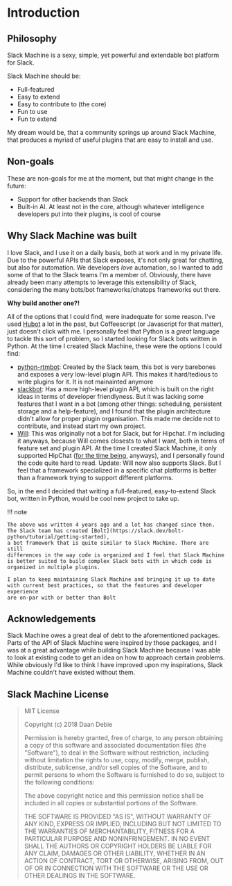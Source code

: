 # Introduction

## Philosophy

Slack Machine is a sexy, simple, yet powerful and extendable bot
platform for Slack.

Slack Machine should be:

-   Full-featured
-   Easy to extend
-   Easy to contribute to (the core)
-   Fun to use
-   Fun to extend

My dream would be, that a community springs up around Slack Machine,
that produces a myriad of useful plugins that are easy to install and
use.

## Non-goals

These are non-goals for me at the moment, but that might change in the
future:

-   Support for other backends than Slack
-   Built-in AI. At least not in the core, although whatever
    intelligence developers put into their plugins, is cool of course

## Why Slack Machine was built

I love Slack, and I use it on a daily basis, both at work and in my
private life. Due to the powerful APIs that Slack exposes, it's not
only great for chatting, but also for automation. We developers *love*
automation, so I wanted to add some of that to the Slack teams I'm a
member of. Obviously, there have already been many attempts to leverage
this extensibility of Slack, considering the many bots/bot
frameworks/chatops frameworks out there.

**Why build another one?!**

All of the options that I could find, were inadequate for some reason.
I've used [Hubot](https://hubot.github.com/) a lot in the past, but
Coffeescript (or Javascript for that matter), just doesn't click with
me. I personally feel that Python is a *great* language to tackle this
sort of problem, so I started looking for Slack bots written in Python.
At the time I created Slack Machine, these were the options I could find:

- [python-rtmbot](https://github.com/slackapi/python-rtmbot): Created
  by the Slack team, this bot is very barebones and exposes a very
  low-level plugin API. This makes it hard/tedious to write plugins for it.
  It is not mainainted anymore
- [slackbot](https://github.com/lins05/slackbot): Has a more
  high-level plugin API, which is built on the right ideas in terms of
  developer friendlyness. But it was lacking some features that I want
  in a bot (among other things: scheduling, persistent storage and a
  help-feature), and I found that the plugin architecture didn't
  allow for proper plugin organisation. This made me decide not to
  contribute, and instead start my own project.
- [Will](http://skoczen.github.io/will/): This was originally not a bot for Slack,
  but for Hipchat. I'm including it anyways, because Will comes
  closests to what I want, both in terms of feature set and plugin
  API. At the time I created Slack Machine, it only supported HipChat
  ([for the time being](http://skoczen.github.io/will/roadmap/#project-roadmap),
  anyways), and I personally found the code quite hard to read.
  Update: Will now also supports Slack. But I feel that a framework
  specialized in a specific chat platforms is better than a framework
  trying to support different platforms.

So, in the end I decided that writing a full-featured, easy-to-extend
Slack bot, written in Python, would be cool new project to take up.

!!! note

    The above was written 4 years ago and a lot has changed since then.
    The Slack team has created [Bolt](https://slack.dev/bolt-python/tutorial/getting-started),
    a bot framework that is quite similar to Slack Machine. There are still
    differences in the way code is organized and I feel that Slack Machine
    is better suited to build complex Slack bots with in which code is
    organized in multiple plugins.

    I plan to keep maintaining Slack Machine and bringing it up to date
    with current best practices, so that the features and developer experience
    are on-par with or better than Bolt

## Acknowledgements

Slack Machine owes a great deal of debt to the aforementioned packages.
Parts of the API of Slack Machine were inspired by those packages, and I
was at a great advantage while building Slack Machine because I was able
to look at existing code to get an idea on how to approach certain
problems. While obviously I'd like to think I have improved upon my
inspirations, Slack Machine couldn't have existed without them.

## Slack Machine License

> MIT License
>
> Copyright (c) 2018 Daan Debie
>
> Permission is hereby granted, free of charge, to any person obtaining
> a copy of this software and associated documentation files (the
> "Software"), to deal in the Software without restriction, including
> without limitation the rights to use, copy, modify, merge, publish,
> distribute, sublicense, and/or sell copies of the Software, and to
> permit persons to whom the Software is furnished to do so, subject to
> the following conditions:
>
> The above copyright notice and this permission notice shall be
> included in all copies or substantial portions of the Software.
>
> THE SOFTWARE IS PROVIDED "AS IS", WITHOUT WARRANTY OF ANY KIND,
> EXPRESS OR IMPLIED, INCLUDING BUT NOT LIMITED TO THE WARRANTIES OF
> MERCHANTABILITY, FITNESS FOR A PARTICULAR PURPOSE AND NONINFRINGEMENT.
> IN NO EVENT SHALL THE AUTHORS OR COPYRIGHT HOLDERS BE LIABLE FOR ANY
> CLAIM, DAMAGES OR OTHER LIABILITY, WHETHER IN AN ACTION OF CONTRACT,
> TORT OR OTHERWISE, ARISING FROM, OUT OF OR IN CONNECTION WITH THE
> SOFTWARE OR THE USE OR OTHER DEALINGS IN THE SOFTWARE.
